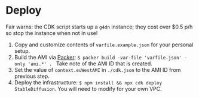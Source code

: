 # Deploy

Fair warns: the CDK script starts up a `g4dn` instance; they cost over $0.5 p/h
so stop the instance when not in use!

1. Copy and customize contents of `varfile.example.json` for your personal
   setup.
2. Build the AMI via
   [Packer](https://developer.hashicorp.com/packer/tutorials/docker-get-started/get-started-install-cli):
   `$ packer build -var-file 'varfile.json' -only 'ami.*' . ` Take note of the
   AMI ID that is created.
3. Set the value of `context.euWestAMI` in `./cdk.json` to the AMI ID from
   previous step.
4. Deploy the infrastructure: `$ npm install && npx cdk deploy StableDiffusion`.
   You will need to modify for your own VPC.

